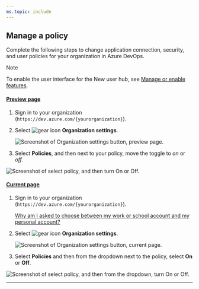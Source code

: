 ```yaml
---
ms.topic: include
---
```



## Manage a policy

Complete the following steps to change application connection, security, and user policies for your organization in Azure DevOps. 

> [!NOTE]   
> To enable the user interface for the New user hub, see [Manage or enable features](../project/navigation/preview-features.md).

#### [Preview page](#tab/preview-page) 

1. Sign in to your organization (```https://dev.azure.com/{yourorganization}```).

2. Select ![gear icon](/azure/devops/media/icons/gear-icon.png) **Organization settings**.

   ![Screenshot of Organization settings button, preview page.](/azure/devops/media/settings/open-admin-settings-vert.png)

3. Select **Policies**,  and then next to your policy, move the toggle to *on* or *off*.

  ![Screenshot of select policy, and then turn On or Off.](/azure/devops/media/change-policies-preview.png)
   
#### [Current page](#tab/current-page)

1. Sign in to your organization (```https://dev.azure.com/{yourorganization}```).

    [Why am I asked to choose between my work or school account and my personal account?](../organizations/accounts/faq-user-and-permissions-management.md)

2. Select ![gear icon](/azure/devops/media/icons/gear-icon.png) **Organization settings**.

   ![Screenshot of Organization settings button, current page.](/azure/devops/media/settings/open-admin-settings-vert.png)

3. Select **Policies** and then from the dropdown next to the policy, select **On** or **Off**.

  ![Screenshot of select policy, and then from the dropdown, turn On or Off.](/azure/devops/media/change-policies-current-view.png)
   

* * *